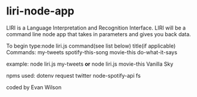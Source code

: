 # liri-node-app

LIRI is a Language Interpretation and Recognition Interface. LIRI will be a command line node app that takes in parameters and gives you back data.

To begin type:node liri.js command(see list below) title(if applicable)
Commands: 
    my-tweets
    spotify-this-song
    movie-this
    do-what-it-says

example:
node liri.js my-tweets
**or**
node liri.js movie-this Vanilla Sky

npms used:
dotenv
request
twitter
node-spotify-api
fs

coded by Evan Wilson